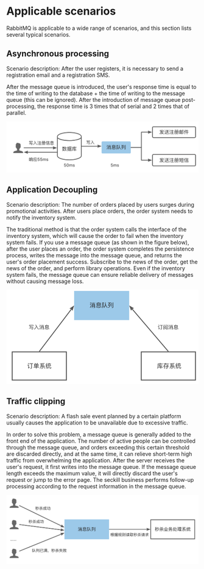 # Applicable scenarios

RabbitMQ is applicable to a wide range of scenarios, and this section lists several typical scenarios.

## Asynchronous processing

Scenario description: After the user registers, it is necessary to send a registration email and a registration SMS.

After the message queue is introduced, the user's response time is equal to the time of writing to the database + the time of writing to the message queue (this can be ignored).
After the introduction of message queue post-processing, the response time is 3 times that of serial and 2 times that of parallel.

![Asynchronous Processing](../images/scenario01.png)

## Application Decoupling

Scenario description: The number of orders placed by users surges during promotional activities. After users place orders, the order system needs to notify the inventory system.

The traditional method is that the order system calls the interface of the inventory system, which will cause the order to fail when the inventory system fails.
If you use a message queue (as shown in the figure below), after the user places an order, the order system completes the persistence process, writes the message into the message queue, and returns the user's order placement success.
Subscribe to the news of the order, get the news of the order, and perform library operations. Even if the inventory system fails, the message queue can ensure reliable delivery of messages without causing message loss.

![Application Decoupling](../images/scenario02.png)

## Traffic clipping

Scenario description: A flash sale event planned by a certain platform usually causes the application to be unavailable due to excessive traffic.

In order to solve this problem, a message queue is generally added to the front end of the application.
The number of active people can be controlled through the message queue, and orders exceeding this certain threshold are discarded directly, and at the same time, it can relieve short-term high traffic from overwhelming the application.
After the server receives the user's request, it first writes into the message queue. If the message queue length exceeds the maximum value, it will directly discard the user's request or jump to the error page.
The seckill business performs follow-up processing according to the request information in the message queue.

![Traffic clipping](../images/scenario03.png)